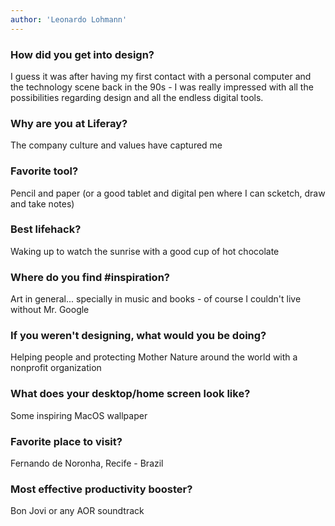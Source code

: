 ```yaml
---
author: 'Leonardo Lohmann'
---
```


### How did you get into design?

I guess it was after having my first contact with a personal computer and the technology scene back in the 90s - I was really impressed with all the possibilities regarding design and all the endless digital tools. 

### Why are you at Liferay?

The company culture and values have captured me

### Favorite tool?

Pencil and paper (or a good tablet and digital pen where I can scketch, draw and take notes)

### Best lifehack?

Waking up to watch the sunrise with a good cup of hot chocolate

### Where do you find #inspiration?

Art in general... specially in music and books - of course I couldn't live without Mr. Google

### If you weren't designing, what would you be doing?

Helping people and protecting Mother Nature around the world with a nonprofit organization

### What does your desktop/home screen look like?

Some inspiring MacOS wallpaper

### Favorite place to visit?

Fernando de Noronha, Recife - Brazil

### Most effective productivity booster?

Bon Jovi or any AOR soundtrack
